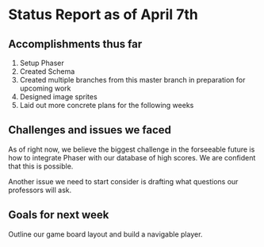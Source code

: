 # Status Report as of April 7th


## Accomplishments thus far

1. Setup Phaser
2. Created Schema
3. Created multiple branches from this master branch in preparation for upcoming work
4. Designed image sprites
5. Laid out more concrete plans for the following weeks
    
## Challenges and issues we faced
    
As of right now, we believe the biggest challenge in the forseeable future is how to integrate Phaser with our database of high scores. We are confident that this is possible. 

Another issue we need to start consider is drafting what questions our professors will ask.

## Goals for next week
    
Outline our game board layout and build a navigable player.